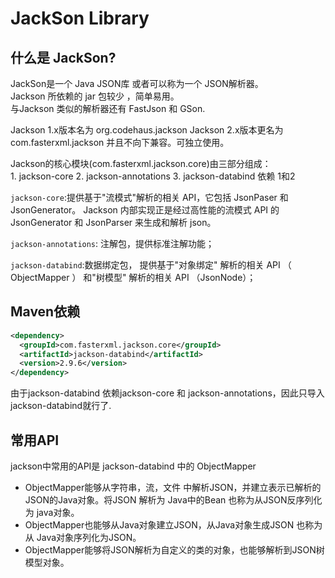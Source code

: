 # JackSon Library
## 什么是 JackSon?
JackSon是一个 Java JSON库 或者可以称为一个 JSON解析器。  
Jackson 所依赖的 jar 包较少 ，简单易用。  
与Jackson 类似的解析器还有 FastJson 和 GSon.  

Jackson 1.x版本名为 org.codehaus.jackson
Jackson 2.x版本更名为 com.fasterxml.jackson 并且不向下兼容。可独立使用。  

Jackson的核心模块(com.fasterxml.jackson.core)由三部分组成：  
    1. jackson-core
    2. jackson-annotations
    3. jackson-databind 依赖 1和2

`jackson-core`:提供基于"流模式"解析的相关 API，它包括 JsonPaser 和 JsonGenerator。 Jackson 内部实现正是经过高性能的流模式 API 的 
JsonGenerator 和 JsonParser 来生成和解析 json。  

`jackson-annotations`: 注解包，提供标准注解功能；  

`jackson-databind`:数据绑定包， 提供基于"对象绑定" 解析的相关 API （ ObjectMapper ） 和"树模型" 解析的相关 API （JsonNode）；  

## Maven依赖
```xml
<dependency>
  <groupId>com.fasterxml.jackson.core</groupId>
  <artifactId>jackson-databind</artifactId>
  <version>2.9.6</version>
</dependency>
```
由于jackson-databind 依赖jackson-core 和 jackson-annotations，因此只导入jackson-databind就行了.  


## 常用API  
jackson中常用的API是 jackson-databind 中的 ObjectMapper
- ObjectMapper能够从字符串，流，文件 中解析JSON，并建立表示已解析的JSON的Java对象。将JSON 解析为 Java中的Bean 也称为从JSON反序列化为
java对象。  
- ObjectMapper也能够从Java对象建立JSON，从Java对象生成JSON 也称为从 Java对象序列化为JSON。  
- ObjectMapper能够将JSON解析为自定义的类的对象，也能够解析到JSON树模型对象。